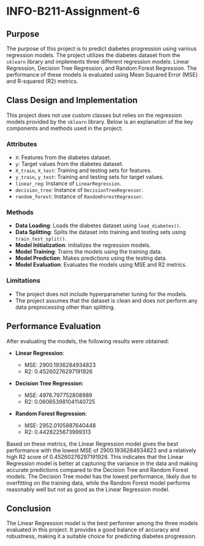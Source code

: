 # INFO-B211-Assignment-6


## Purpose
The purpose of this project is to predict diabetes progression using various regression models. The project utilizes the diabetes dataset from the `sklearn` library and implements three different regression models: Linear Regression, Decision Tree Regression, and Random Forest Regression. The performance of these models is evaluated using Mean Squared Error (MSE) and R-squared (R2) metrics.

## Class Design and Implementation
This project does not use custom classes but relies on the regression models provided by the `sklearn` library. Below is an explanation of the key components and methods used in the project:

### Attributes
- `X`: Features from the diabetes dataset.
- `y`: Target values from the diabetes dataset.
- `X_train`, `X_test`: Training and testing sets for features.
- `y_train`, `y_test`: Training and testing sets for target values.
- `linear_reg`: Instance of `LinearRegression`.
- `decision_tree`: Instance of `DecisionTreeRegressor`.
- `random_forest`: Instance of `RandomForestRegressor`.

### Methods
- **Data Loading**: Loads the diabetes dataset using `load_diabetes()`.
- **Data Splitting**: Splits the dataset into training and testing sets using `train_test_split()`.
- **Model Initialization**: Initializes the regression models.
- **Model Training**: Trains the models using the training data.
- **Model Prediction**: Makes predictions using the testing data.
- **Model Evaluation**: Evaluates the models using MSE and R2 metrics.

### Limitations
- The project does not include hyperparameter tuning for the models.
- The project assumes that the dataset is clean and does not perform any data preprocessing other than splitting.

## Performance Evaluation
After evaluating the models, the following results were obtained:

- **Linear Regression**:
  - MSE: 2900.1936284934823
  - R2: 0.45260276297191926

- **Decision Tree Regression**:
  - MSE: 4976.797752808989
  - R2: 0.060653981041140725

- **Random Forest Regression**:
  - MSE: 2952.0105887640448
  - R2: 0.4428225673999313

Based on these metrics, the Linear Regression model gives the best performance with the lowest MSE of 2900.1936284934823 and a relatively high R2 score of 0.45260276297191926. This indicates that the Linear Regression model is better at capturing the variance in the data and making accurate predictions compared to the Decision Tree and Random Forest models. The Decision Tree model has the lowest performance, likely due to overfitting on the training data, while the Random Forest model performs reasonably well but not as good as the Linear Regression model.

## Conclusion
The Linear Regression model is the best performer among the three models evaluated in this project. It provides a good balance of accuracy and robustness, making it a suitable choice for predicting diabetes progression.
